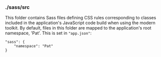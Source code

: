 ### ./sass/src

This folder contains Sass files defining CSS rules corresponding to classes
included in the application's JavaScript code build when using the modern toolkit.
By default, files in this folder are mapped to the application's root namespace, 'Pat'.
This is set in `"app.json"`:

    "sass": {
        "namespace": "Pat"
    }